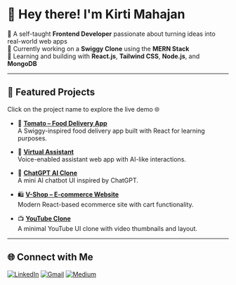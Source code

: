 # 👋 Hey there! I'm Kirti Mahajan

🌟 A self-taught **Frontend Developer** passionate about turning ideas into real-world web apps  
🚀 Currently working on a **Swiggy Clone** using the **MERN Stack**  
🧠 Learning and building with **React.js**, **Tailwind CSS**, **Node.js**, and **MongoDB**

---

## 🚧 Featured Projects  
Click on the project name to explore the live demo 🌐

- 🍅 **[Tomato – Food Delivery App](https://food-del-chi-snowy.vercel.app/)**  
  A Swiggy-inspired food delivery app built with React for learning purposes.

- 🤖 **[Virtual Assistant](https://virtual-assistent.vercel.app/)**  
  Voice-enabled assistant web app with AI-like interactions.

- 💬 **[ChatGPT AI Clone](https://chatgpt-ai-rlqs.vercel.app/)**  
  A mini AI chatbot UI inspired by ChatGPT.

- 🛍️ **[V-Shop – E-commerce Website](https://ecommerse-website-hazel.vercel.app/)**  
  Modern React-based ecommerce site with cart functionality.

- 📺 **[YouTube Clone](https://youtub-clone-one.vercel.app/)**  
  A minimal YouTube UI clone with video thumbnails and layout.

---

## 🌐 Connect with Me

[![LinkedIn](https://img.shields.io/badge/-LinkedIn-0A66C2?style=for-the-badge&logo=linkedin&logoColor=white)](https://linkedin.com/in/mahajankirti515)
[![Gmail](https://img.shields.io/badge/-Gmail-D14836?style=for-the-badge&logo=gmail&logoColor=white)](mailto:mahajankirti515@gmail.com)
[![Medium](https://img.shields.io/badge/-Medium-12100E?style=for-the-badge&logo=medium&logoColor=white)](https://medium.com/@mahajankirti515)
